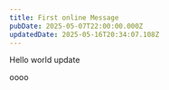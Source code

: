 ```yaml
---
title: First online Message
pubDate: 2025-05-07T22:00:00.000Z
updatedDate: 2025-05-16T20:34:07.108Z
---
```


Hello world update

oooo
